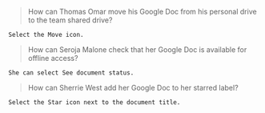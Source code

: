 >How can Thomas Omar move his Google Doc from his personal drive to the team shared drive?

```
Select the Move icon.
```

>How can Seroja Malone check that her Google Doc is available for offline access?

```
She can select See document status.
```

>How can Sherrie West add her Google Doc to her starred label?

```
Select the Star icon next to the document title.
```
